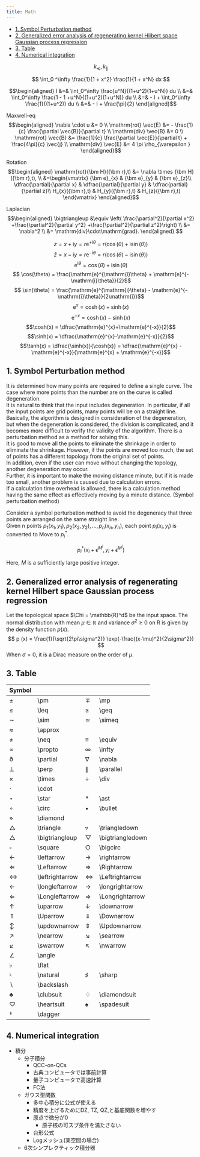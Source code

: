 ```yaml
---
title: Math
---
```


- [1. Symbol Perturbation method](#1-symbol-perturbation-method)
- [2. Generalized error analysis of regenerating kernel Hilbert space Gaussian process regression](#2-generalized-error-analysis-of-regenerating-kernel-hilbert-space-gaussian-process-regression)
- [3. Table](#3-table)
- [4. Numerical integration](#4-numerical-integration)

$$ k_{\preceq}, k_{\parallel} $$

$$ \int_0 ^\infty \frac{1}{1 + x^2} \frac{1}{1 + x^N} dx $$

$$\begin{aligned}
  I
  &=& \int_0^\infty \frac{u^N}{(1+u^2)(1+u^N)} du \\
  &=& \int_0^\infty \frac{1 - 1 +u^N}{(1+u^2)(1+u^N)} du \\
  &=& - I + \int_0^\infty \frac{1}{(1+u^2)} du \\
  &=& - I + \frac{\pi}{2}
\end{aligned}$$

Maxwell-eq
$$\begin{aligned}
  \nabla \cdot u &= 0 \\
  \mathrm{rot} \vec{E} &= - \frac{1}{c} \frac{\partial \vec{B}}{\partial t} \\
  \mathrm{div} \vec{B} &= 0 \\
  \mathrm{rot} \vec{B} &= \frac{1}{c} \frac{\partial \vec{E}}{\partial t} + \frac{4\pi}{c} \vec{j} \\
  \mathrm{div} \vec{E} &= 4 \pi \rho_{\varepsilon }
\end{aligned}$$

Rotation
$$\begin{aligned}
  \mathrm{rot}{\bm H}({\bm r},t)
  &= \nabla \times {\bm H}({\bm r},t), \\
  &=\begin{vmatrix}
    {\bm e}_{x} & {\bm e}_{y} & {\bm e}_{z}\\
    \dfrac{\partial}{\partial x} & \dfrac{\partial}{\partial y} & \dfrac{partial}{\partial z}\\
    H_{x}({\bm r},t) & H_{y}({\bm r},t) & H_{z}({\bm r},t)
  \end{vmatrix}
\end{aligned}$$

Laplacian
$$\begin{aligned}
  \bigtriangleup
  &\equiv \left( \frac{\partial^2}{\partial x^2} +\frac{\partial^2}{\partial y^2} +\frac{\partial^2}{\partial z^2}\right) \\
  &= \nabla^2 \\
  &= \mathrm{div}\cdot\mathrm{grad}.
\end{aligned} $$

$$ z = x+\mathrm{i}y = r\mathrm{e}^{+\mathrm{i}\theta} = r\left(\cos(\theta) + \mathrm{i}\sin(\theta)\right)$$
$$ \bar z = x - \mathrm{i}y = r\mathrm{e}^{-\mathrm{i}\theta} = r\left(\cos(\theta) - \mathrm{i}\sin(\theta)\right)$$
$$ \mathrm{e}^{\mathrm{i}\theta} = \cos(\theta) + \mathrm{i}\sin(\theta)$$
$$ \cos(\theta) = \frac{\mathrm{e}^{\mathrm{i}\theta} + \mathrm{e}^{-\mathrm{i}\theta}}{2}$$
$$ \sin(\theta) = \frac{\mathrm{e}^{\mathrm{i}\theta} - \mathrm{e}^{-\mathrm{i}\theta}}{2\mathrm{i}}$$
$$\mathrm{e}^{x} = \cosh(x)+\sinh(x)$$
$$\mathrm{e}^{-x} = \cosh(x)-\sinh(x)$$
$$\cosh(x) = \dfrac{\mathrm{e}^{x}+\mathrm{e}^{-x}}{2}$$
$$\sinh(x) = \dfrac{\mathrm{e}^{x}-\mathrm{e}^{-x}}{2}$$
$$\tanh(x) = \dfrac{\sinh(x)}{\cosh(x)} = \dfrac{\mathrm{e}^{x} - \mathrm{e}^{-x}}{\mathrm{e}^{x} + \mathrm{e}^{-x}}$$

## 1. Symbol Perturbation method

It is determined how many points are required to define a single curve. The case where more points than the number are on the curve is called degeneration.  
It is natural to think that the input includes degeneration. In particular, if all the input points are grid points, many points will be on a straight line.  
Basically, the algorithm is designed in consideration of the degeneration, but when the degeneration is considered, the division is complicated, and it becomes more difficult to verify the validity of the algorithm. There is a perturbation method as a method for solving this.  
It is good to move all the points to eliminate the shrinkage in order to eliminate the shrinkage. However, if the points are moved too much, the set of points has a different topology from the original set of points.  
In addition, even if the user can move without changing the topology, another degeneration may occur.  
Further, it is important to make the moving distance minute, but if it is made too small, another problem is caused due to calculation errors.  
If a calculation time overhead is allowed, there is a calculation method having the same effect as effectively moving by a minute distance. (Symbol perturbation method)  
  
Consider a symbol perturbation method to avoid the degeneracy that three points are arranged on the same straight line.  
Given n points $p_1(x_1,y_1),p_2(x_2,y_2),...,p_n(x_n,y_n)$, each point $p_i(x_i,y_i)$ is converted to Move to $p_i^*$.  
  
$$ p_i^* (x_i + \epsilon^{M^i}, y_i + \epsilon^{M^i}) $$
  
Here, $M$ is a sufficiently large positive integer.  

## 2. Generalized error analysis of regenerating kernel Hilbert space Gaussian process regression

Let the topological space $\Chi = \mathbb{R}^d$ be the input space. The normal distribution with mean $\mu\in\mathbb{R}$ and variance $\sigma^2\ge0$ on R is given by the density function $p(x)$.
$$ p (x) = \frac{1}{\sqrt{2\pi\sigma^2}} \exp(-\frac{(x-\mu)^2}{2\sigma^2}) $$
When $\sigma = 0$, it is a Dirac measure on the order of $\mu$.

## 3. Table

| Symbol            |                 |                    |                  |
| ----------------- | --------------- | ------------------ | ---------------- |
| $\pm$             | \pm             | $\mp$              | \mp              |
| $\leq$            | \leq            | $\geq$             | \geq             |
| $\sim$            | \sim            | $\simeq$           | \simeq           |
| $\approx$         | \approx         |                    |                  |
| $\neq$            | \neq            | $\equiv$           | \equiv           |
| $\propto$         | \propto         | $\infty$           | \infty           |
| $\partial$        | \partial        | $\nabla$           | \nabla           |
| $\perp$           | \perp           | $\parallel$        | \parallel        |
| $\times$          | \times          | $\div$             | \div             |
| $\cdot$           | \cdot           |                    |                  |
| $\star$           | \star           | $\ast$             | \ast             |
| $\circ$           | \circ           | $\bullet$          | \bullet          |
| $\diamond$        | \diamond        |                    |                  |
| $\triangle$       | \triangle       | $\triangledown$    | \triangledown    |
| $\bigtriangleup$  | \bigtriangleup  | $\bigtriangledown$ | \bigtriangledown |
| $\square$         | \square         | $\bigcirc$         | \bigcirc         |
| $\leftarrow$      | \leftarrow      | $\rightarrow$      | \rightarrow      |
| $\Leftarrow$      | \Leftarrow      | $\Rightarrow$      | \Rightarrow      |
| $\leftrightarrow$ | \leftrightarrow | $\Leftrightarrow$  | \Leftrightarrow  |
| $\longleftarrow$  | \longleftarrow  | $\longrightarrow$  | \longrightarrow  |
| $\Longleftarrow$  | \Longleftarrow  | $\Longrightarrow$  | \Longrightarrow  |
| $\uparrow$        | \uparrow        | $\downarrow$       | \downarrow       |
| $\Uparrow$        | \Uparrow        | $\Downarrow$       | \Downarrow       |
| $\updownarrow$    | \updownarrow    | $\Updownarrow$     | \Updownarrow     |
| $\nearrow$        | \nearrow        | $\searrow$         | \searrow         |
| $\swarrow$        | \swarrow        | $\nwarrow$         | \nwarrow         |
| $\angle$          | \angle          |                    |                  |
| $\flat$           | \flat           |                    |                  |
| $\natural$        | \natural        | $\sharp$           | \sharp           |
| $\backslash$      | \backslash      |                    |                  |
| $\clubsuit$       | \clubsuit       | $\diamondsuit$     | \diamondsuit     |
| $\heartsuit$      | \heartsuit      | $\spadesuit$       | \spadesuit       |
| $\dagger$         | \dagger         |

## 4. Numerical integration

- 積分
  - 分子積分
    - QCC-on-QCs
    - 古典コンピュータでは事前計算
    - 量子コンピュータで高速計算
    - FC法
  - ガウス型関数
    - 多中心積分に公式が使える
    - 精度を上げるためにDZ, TZ, QZ,と基底関数を増やす
    - 原点で微分が0
      - 原子核の可スプ条件を満たさない
    - 台形公式
    - Logメッシュ(実空間の場合)
  - 6次シンプレクティック積分器
